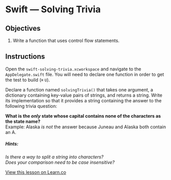 # Swift — Solving Trivia

## Objectives

1. Write a function that uses control flow statements.

## Instructions

Open the `swift-solving-trivia.xcworkspace` and navigate to the `AppDelegate.swift` file. You will need to declare one function in order to get the test to build (`⌘` `U`).

Declare a function named `solvingTrivia()` that takes one argument, a dictionary containing key-value pairs of strings, and returns a string. Write its implementation so that it provides a string containing the answer to the following trivia question:

**What is the _only_ state whose capital contains none of the characters as the state name?**  
Example: Alaska _is not_ the answer because Juneau and Alaska both contain an A.

##### Hints:
*Is there a way to split a string into characters?*  
*Does your comparison need to be case insensitive?*

<a href='https://learn.co/lessons/swift-solving-trivia' data-visibility='hidden'>View this lesson on Learn.co</a>

